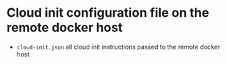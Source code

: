 # Cloud init configuration file on the remote docker host

- ```cloud-init.json``` all cloud init instructions passed to the remote docker host